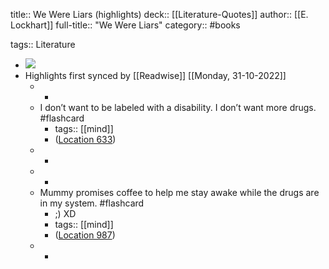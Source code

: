title:: We Were Liars (highlights)
deck:: [[Literature-Quotes]]
author:: [[E. Lockhart]]
full-title:: "We Were Liars"
category:: #books

tags:: Literature

- ![](https://images-na.ssl-images-amazon.com/images/I/519Od2UfkiL._SL200_.jpg)
- Highlights first synced by [[Readwise]] [[Monday, 31-10-2022]]
	- -
	- I don’t want to be labeled with a disability. I don’t want more drugs. #flashcard
		- tags:: [[mind]]
		- ([Location 633](https://readwise.io/to_kindle?action=open&asin=B00JWOJ8LM&location=633))
	- -
	- -
	- Mummy promises coffee to help me stay awake while the drugs are in my system. #flashcard
		- ;) XD
		- tags:: [[mind]]
		- ([Location 987](https://readwise.io/to_kindle?action=open&asin=B00JWOJ8LM&location=987))
	- -